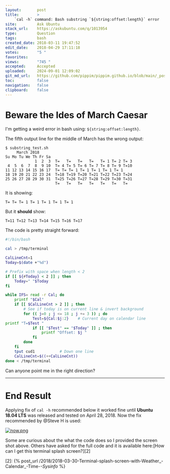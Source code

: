 ```yaml
---
layout:       post
title:        >
    `cal -h` command: Bash substring `${string:offset:length}` error
site:         Ask Ubuntu
stack_url:    https://askubuntu.com/q/1013954
type:         Question
tags:         bash
created_date: 2018-03-11 19:47:52
edit_date:    2018-04-29 17:11:18
votes:        "5 "
favorites:    
views:        "745 "
accepted:     Accepted
uploaded:     2024-09-01 12:09:02
git_md_url:   https://github.com/pippim/pippim.github.io/blob/main/_posts/2018/2018-03-11-_cal-h_-command_-Bash-substring-___string_offset_length__-error.md
toc:          false
navigation:   false
clipboard:    false
---
```


# Beware the Ides of March Caesar

I'm getting a weird error in bash using: `${string:offset:length}`. 

The fifth output line for the middle of March has the wrong output:

``` 
$ substring_test.sh
     March 2018       
Su Mo Tu We Th Fr Sa  
             1  2  3  T=   T=   T=   T=   T= 1 T= 2 T= 3 
 4  5  6  7  8  9 10  T= 4 T= 5 T= 6 T= 7 T= 8 T= 9 T=10 
11 12 13 14 15 16 17  T= T= T= 1 T= 1 T= 1 T= 1 T= 1 
18 19 20 21 22 23 24  T=18 T=19 T=20 T=21 T=22 T=23 T=24 
25 26 27 28 29 30 31  T=25 T=26 T=27 T=28 T=29 T=30 T=31 
                      T=   T=   T=   T=   T=   T=   T=   
```

It is showing:

``` 
T= T= T= 1 T= 1 T= 1 T= 1 T= 1
```

But it **should** show:

``` 
T=11 T=12 T=13 T=14 T=15 T=16 T=17
```

The code is pretty straight forward:



``` bash
#!/bin/bash

cal > /tmp/terminal

CalLineCnt=1
Today=$(date +"%d")

# Prefix with space when length < 2
if [[ ${#Today} < 2 ]] ; then
    Today=" "$Today
fi

while IFS= read -r Cal; do
    printf "$Cal"
    if [[ $CalLineCnt > 2 ]] ; then
        # See if today is on current line & invert background
        for (( j=0 ; j <= 18 ; j += 3 )) ; do
            Test=${Cal:$j:2}    # Current day on calendar line
printf "T=$Test "
            if [[ "$Test" == "$Today" ]] ; then
                printf "Offset: $j "
            fi
        done
    fi
    tput cud1           # Down one line
    CalLineCnt=$((++CalLineCnt))
done < /tmp/terminal
```

Can anyone point me in the right direction?


----------

# End Result

Applying fix of `cal -h` recommended below it worked fine until **Ubuntu 18.04 LTS** was released and tested on April 28, 2018. Now the fix recommended by @Steve H is used:

[![now.png][1]][1]

Some are curious about the what the code does so I provided the screen shot above. Others have asked for the full code and it is available here:[How can I get this terminal splash screen?][2]


  [1]: https://pippim.github.io/assets/img/posts/2018/CQZhd.png
  [2]: {% post_url /2018/2018-03-30-Terminal-splash-screen-with-Weather_-Calendar_-Time-_-Sysinfo_ %}
